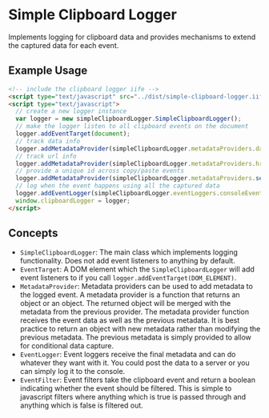 # Simple Clipboard Logger

Implements logging for clipboard data and provides mechanisms to extend the captured data for each event.

## Example Usage

```html
<!-- include the clipboard logger iife -->
<script type="text/javascript" src="../dist/simple-clipboard-logger.iife.js"></script>
<script type="text/javascript">
  // create a new logger instance
  var logger = new simpleClipboardLogger.SimpleClipboardLogger();
  // make the logger listen to all clipboard events on the document
  logger.addEventTarget(document);
  // track data info
  logger.addMetadataProvider(simpleClipboardLogger.metadataProviders.dateMetadataProvider);
  // track url info
  logger.addMetadataProvider(simpleClipboardLogger.metadataProviders.hrefMetadataProvider);
  // provide a unique id across copy/paste events
  logger.addMetadataProvider(simpleClipboardLogger.metadataProviders.selectionIdMetadataProvider());
  // log when the event happens using all the captured data
  logger.addEventLogger(simpleClipboardLogger.eventLoggers.consoleEventLogger);
  window.clipboardLogger = logger;
</script>
```

## Concepts

- `SimpleClipboardLogger`: The main class which implements logging functionality. Does not add event listeners to anything by default.
- `EventTarget`: A DOM element which the `SimpleClipboardLogger` will add event listeners to if you call `logger.addEventTarget(DOM_ELEMENT)`.
- `MetadataProvider`: Metadata providers can be used to add metadata to the logged event. A metadata provider is a function that returns an object or an object. The returned object will be merged with the metadata from the previous provider. The metadata provider function receives the event data as well as the previous metadata. It is best practice to return an object with new metadata rather than modifying the previous metadata. The previous metadata is simply provided to allow for conditional data capture.
- `EventLogger`: Event loggers receive the final metadata and can do whatever they want with it. You could post the data to a server or you can simply log it to the console.
- `EventFilter`: Event filters take the clipboard event and return a boolean indicating whether the event should be filtered. This is simple to javascript filters where anything which is true is passed through and anything which is false is filtered out.
